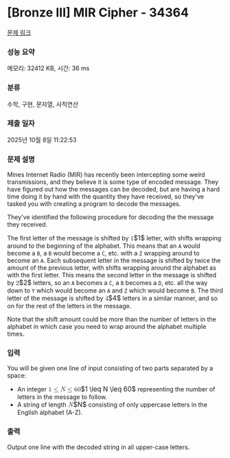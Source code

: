 # [Bronze III] MIR Cipher - 34364 

[문제 링크](https://www.acmicpc.net/problem/34364) 

### 성능 요약

메모리: 32412 KB, 시간: 36 ms

### 분류

수학, 구현, 문자열, 사칙연산

### 제출 일자

2025년 10월 8일 11:22:53

### 문제 설명

<p>Mines Internet Radio (MIR) has recently been intercepting some weird transmissions, and they believe it is some type of encoded message. They have figured out how the messages can be decoded, but are having a hard time doing it by hand with the quantity they have received, so they've tasked you with creating a program to decode the messages.</p>

<p>They've identified the following procedure for decoding the the message they received. </p>

<p>The first letter of the message is shifted by <mjx-container class="MathJax" jax="CHTML" style="font-size: 109%; position: relative;"><mjx-math class="MJX-TEX" aria-hidden="true"><mjx-mn class="mjx-n"><mjx-c class="mjx-c31"></mjx-c></mjx-mn></mjx-math><mjx-assistive-mml unselectable="on" display="inline"><math xmlns="http://www.w3.org/1998/Math/MathML"><mn>1</mn></math></mjx-assistive-mml><span aria-hidden="true" class="no-mathjax mjx-copytext">$1$</span></mjx-container> letter, with shifts wrapping around to the beginning of the alphabet. This means that an <code>A</code> would become a <code>B</code>, a <code>B</code> would become a <code>C</code>, etc. with a <code>Z</code> wrapping around to become an <code>A</code>. Each subsequent letter in the message is shifted by twice the amount of the previous letter, with shifts wrapping around the alphabet as with the first letter. This means the second letter in the message is shifted by <mjx-container class="MathJax" jax="CHTML" style="font-size: 109%; position: relative;"><mjx-math class="MJX-TEX" aria-hidden="true"><mjx-mn class="mjx-n"><mjx-c class="mjx-c32"></mjx-c></mjx-mn></mjx-math><mjx-assistive-mml unselectable="on" display="inline"><math xmlns="http://www.w3.org/1998/Math/MathML"><mn>2</mn></math></mjx-assistive-mml><span aria-hidden="true" class="no-mathjax mjx-copytext">$2$</span></mjx-container> letters, so an <code>A</code> becomes a <code>C</code>, a <code>B</code> becomes a <code>D</code>, etc. all the way down to <code>Y</code> which would become an <code>A</code> and <code>Z</code> which would become <code>B</code>. The third letter of the message is shifted by <mjx-container class="MathJax" jax="CHTML" style="font-size: 109%; position: relative;"><mjx-math class="MJX-TEX" aria-hidden="true"><mjx-mn class="mjx-n"><mjx-c class="mjx-c34"></mjx-c></mjx-mn></mjx-math><mjx-assistive-mml unselectable="on" display="inline"><math xmlns="http://www.w3.org/1998/Math/MathML"><mn>4</mn></math></mjx-assistive-mml><span aria-hidden="true" class="no-mathjax mjx-copytext">$4$</span></mjx-container> letters in a similar manner, and so on for the rest of the letters in the message.</p>

<p>Note that the shift amount could be more than the number of letters in the alphabet in which case you need to wrap around the alphabet multiple times.</p>

### 입력 

 <p>You will be given one line of input consisting of two parts separated by a space:</p>

<ul>
	<li>An integer <mjx-container class="MathJax" jax="CHTML" style="font-size: 109%; position: relative;"><mjx-math class="MJX-TEX" aria-hidden="true"><mjx-mn class="mjx-n"><mjx-c class="mjx-c31"></mjx-c></mjx-mn><mjx-mo class="mjx-n" space="4"><mjx-c class="mjx-c2264"></mjx-c></mjx-mo><mjx-mi class="mjx-i" space="4"><mjx-c class="mjx-c1D441 TEX-I"></mjx-c></mjx-mi><mjx-mo class="mjx-n" space="4"><mjx-c class="mjx-c2264"></mjx-c></mjx-mo><mjx-mn class="mjx-n" space="4"><mjx-c class="mjx-c36"></mjx-c><mjx-c class="mjx-c30"></mjx-c></mjx-mn></mjx-math><mjx-assistive-mml unselectable="on" display="inline"><math xmlns="http://www.w3.org/1998/Math/MathML"><mn>1</mn><mo>≤</mo><mi>N</mi><mo>≤</mo><mn>60</mn></math></mjx-assistive-mml><span aria-hidden="true" class="no-mathjax mjx-copytext">$1 \leq N \leq 60$</span></mjx-container> representing the number of letters in the message to follow.</li>
	<li>A string of length <mjx-container class="MathJax" jax="CHTML" style="font-size: 109%; position: relative;"><mjx-math class="MJX-TEX" aria-hidden="true"><mjx-mi class="mjx-i"><mjx-c class="mjx-c1D441 TEX-I"></mjx-c></mjx-mi></mjx-math><mjx-assistive-mml unselectable="on" display="inline"><math xmlns="http://www.w3.org/1998/Math/MathML"><mi>N</mi></math></mjx-assistive-mml><span aria-hidden="true" class="no-mathjax mjx-copytext">$N$</span></mjx-container> consisting of only uppercase letters in the English alphabet (A-Z).</li>
</ul>

### 출력 

 <p>Output one line with the decoded string in all upper-case letters.</p>

